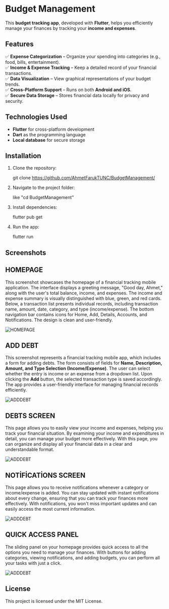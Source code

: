 # **Budget Management**  

This **budget tracking app**, developed with **Flutter**, helps you efficiently manage your finances by tracking your **income and expenses**.  

## **Features**  
✅ **Expense Categorization** – Organize your spending into categories (e.g., food, bills, entertainment).  
✅ **Income & Expense Tracking** – Keep a detailed record of your financial transactions.  
✅ **Data Visualization** – View graphical representations of your budget trends.  
✅ **Cross-Platform Support** – Runs on both **Android and iOS**.  
✅ **Secure Data Storage** – Stores financial data locally for privacy and security.  

## **Technologies Used**  
- **Flutter** for cross-platform development  
- **Dart** as the programming language  
- **Local database** for secure storage  

## **Installation**  
1. Clone the repository:  
   
   git clone https://github.com/AhmetFarukTUNC/BudgetManagement/
    
2. Navigate to the project folder:  
   
   like "cd BudgetManagement"
     
3. Install dependencies:  
   
   flutter pub get
     
5. Run the app:  
   
   flutter run
     

## **Screenshots**

## **HOMEPAGE**

This screenshot showcases the homepage of a financial tracking mobile application. The interface displays a greeting message, "Good day, Ahmet," along with the user's total balance, income, and expenses. The income and expense summary is visually distinguished with blue, green, and red cards. Below, a transaction list presents individual records, including transaction name, amount, date, category, and type (income/expense). The bottom navigation bar contains icons for Home, Add, Details, Accounts, and Notifications. The design is clean and user-friendly.

![HOMEPAGE](butce/images/anasayfa.png)

## **ADD DEBT**
 
This screenshot represents a financial tracking mobile app, which includes a form for adding debts. The form consists of fields for **Name, Description, Amount, and Type Selection (Income/Expense)**. The user can select whether the entry is income or an expense from a dropdown list. Upon clicking the **Add** button, the selected transaction type is saved accordingly. The app provides a user-friendly interface for managing financial records efficiently.

![ADDDEBT](butce/images/borcekle.png)

## **DEBTS SCREEN**
 
This page allows you to easily view your income and expenses, helping you track your financial situation. By examining your income and expenditures in detail, you can manage your budget more effectively. With this page, you can organize and display all your financial data in a clear and understandable format.

![ADDDEBT](butce/images/borclar.png)

## **NOTİFİCATİONS SCREEN**
 
This page allows you to receive notifications whenever a category or income/expense is added. You can stay updated with instant notifications about every change, ensuring that you can track your finances more effectively. With notifications, you won't miss important updates and can easily access the most current information.

![ADDDEBT](butce/images/bildirimler.png)

## **QUICK ACCESS PANEL**
 
The sliding panel on your homepage provides quick access to all the options you need to manage your finances. With buttons for adding categories, viewing notifications, and adding budgets, you can perform all your tasks with just a click.

![ADDDEBT](butce/images/yanpencere.png)







## **License**  
This project is licensed under the MIT License.

